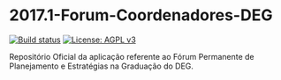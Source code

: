 # 2017.1-Forum-Coordenadores-DEG

[![Build status](https://ci.appveyor.com/api/projects/status/pti794jc2425uq2g?svg=true)](https://ci.appveyor.com/project/DaniloBarros/2017-1-forum-coordenadores-deg)
[![License: AGPL v3](https://img.shields.io/badge/License-AGPL%20v3-blue.svg)](http://www.gnu.org/licenses/agpl-3.0)

Repositório Oficial da aplicação referente ao Fórum Permanente de Planejamento e Estratégias na Graduação do DEG.

